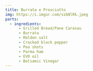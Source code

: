 ```yaml
---
title: Burrata e Prosciutto
img: https://i.imgur.com/vzbNlRk.jpeg
parts:
  - ingredients:
      - Grilled Bread/Pane Carasau
      - Burrata
      - Maldon salt
      - Cracked black pepper
      - Pea shots
      - Parma ham
      - EVO oil
      - Balsamic Vinegar
---
```

